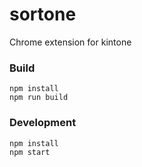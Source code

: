 # sortone
Chrome extension for kintone

### Build
```
npm install
npm run build
```

### Development
```
npm install
npm start
```
